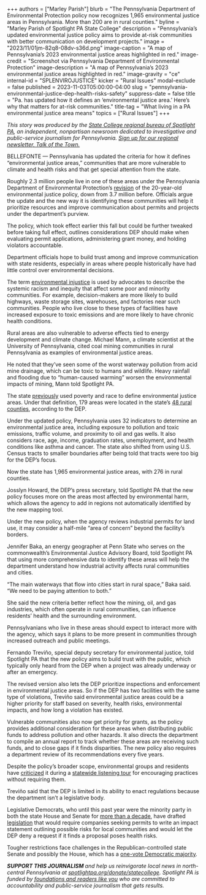 +++
authors = ["Marley Parish"]
blurb = "The Pennsylvania Department of Environmental Protection policy now recognizes 1,965 environmental justice areas in Pennsylvania. More than 200 are in rural counties."
byline = "Marley Parish of Spotlight PA State College"
description = "Pennsylvania’s updated environmental justice policy aims to provide at-risk communities with better communication on development projects."
image = "2023/11/01jm-82q8-08dv-s36d.png"
image-caption = "A map of Pennsylvania’s 2023 environmental justice areas highlighted in red."
image-credit = "Screenshot via Pennsylvania Department of Environmental Protection"
image-description = "A map of Pennsylvania’s 2023 environmental justice areas highlighted in red."
image-gravity = "ce"
internal-id = "SPLENVIROJUSTICE"
kicker = "Rural Issues"
modal-exclude = false
published = 2023-11-03T05:00:00-04:00
slug = "pennsylvania-environmental-justice-dep-health-risks-safety"
suppress-date = false
title = "Pa. has updated how it defines an ‘environmental justice area.’ Here’s why that matters for at-risk communities."
title-tag = "What living in a PA environmental justice area means"
topics = ["Rural Issues"]
+++

<em>This story was produced by the </em><a href="https://www.spotlightpa.org/statecollege"><em>State College regional bureau of Spotlight PA</em></a><em>, an independent, nonpartisan newsroom dedicated to investigative and public-service journalism for Pennsylvania. </em><a href="https://www.spotlightpa.org/newsletters/talkofthetown"><em>Sign up for our regional newsletter, Talk of the Town.</em></a>

BELLEFONTE — Pennsylvania has updated the criteria for how it defines “environmental justice areas,” communities that are more vulnerable to climate and health risks and that get special attention from the state.

Roughly 2.3 million people live in one of these areas under the Pennsylvania Department of Environmental Protection’s <a href="https://www.depgreenport.state.pa.us/elibrary/GetDocument?docId=5600403&amp;DocName=ENVIRONMENTAL%20JUSTICE%20POLICY.PDF">revision</a> of the 20-year-old environmental justice policy, down from 3.7 million before. Officials argue the update and the new way it is identifying these communities will help it prioritize resources and improve communication about permits and projects under the department’s purview.

The policy, which took effect earlier this fall but could be further tweaked before taking full effect, outlines considerations DEP should make when evaluating permit applications, administering grant money, and holding violators accountable.

Department officials hope to build trust among and improve communication with state residents, especially in areas where people historically have had little control over environmental decisions.

<script src="https://www.spotlightpa.org/embed.js" async></script><div data-spl-embed-version="1" data-spl-src="https://www.spotlightpa.org/embeds/newsletter/?cta=Sign%20up%20for%20our%20new%20regional%20newsletter%2C%20%3Cb%3ETalk%20of%20the%20Town%3C%2Fb%3E%2C%20and%20get%20all%20the%20news%20and%20notes%20from%20State%20College%20and%20north-central%20PA.&button=Sign%20Up%20Now&preselect=state_college&eyebrow=DON'T%20MISS%20A%20BEAT"></div>

The term <a href="https://www.nrdc.org/stories/environmental-justice-movement">environmental injustice</a> is used by advocates to describe the systemic racism and inequity that affect some poor and minority communities. For example, decision-makers are more likely to build highways, waste storage sites, warehouses, and factories near such communities. People who live close to these types of facilities have increased exposure to toxic emissions and are more likely to have chronic health conditions.

Rural areas are also vulnerable to adverse effects tied to energy development and climate change. Michael Mann, a climate scientist at the University of Pennsylvania, cited coal mining communities in rural Pennsylvania as examples of environmental justice areas.

He noted that they’ve seen some of the worst waterway pollution from acid mine drainage, which can be toxic to humans and wildlife. Heavy rainfall and flooding due to “human-caused warming” worsen the environmental impacts of mining, Mann told Spotlight PA.

The state <a href="https://padep-1.maps.arcgis.com/apps/webappviewer/index.html?id=f31a188de122467691cae93c3339469c">previously</a> used poverty and race to define environmental justice areas. Under that definition, 179 areas were located in the state’s <a href="https://www.rural.pa.gov/data/rural-urban-definitions">48 rural counties</a>, according to the DEP.

Under the updated policy, Pennsylvania uses 32 indicators to determine an environmental justice area, including exposure to pollution and toxic emissions, traffic volume, and proximity to oil and gas wells. It also considers race, age, income, graduation rates, unemployment, and health conditions like asthma and cancer. The state also shifted from using U.S. Census tracts to smaller boundaries after being told that tracts were too big for the DEP’s focus.

Now the state has 1,965 environmental justice areas, with 276 in rural counties.

Josslyn Howard, the DEP’s press secretary, told Spotlight PA that the new policy focuses more on the areas most affected by environmental harm, which allows the agency to add in regions not automatically identified by the new mapping tool.

Under the new policy, when the agency reviews industrial permits for land use, it may consider a half-mile “area of concern” beyond the facility’s borders.

Jennifer Baka, an energy geographer at Penn State who serves on the commonwealth’s Environmental Justice Advisory Board, told Spotlight PA that using more comprehensive data to identify these areas will help the department understand how industrial activity affects rural communities and cities.

“The main waterways that flow into cities start in rural space,” Baka said. “We need to be paying attention to both.”

She said the new criteria better reflect how the mining, oil, and gas industries, which often operate in rural communities, can influence residents’ health and the surrounding environment.

Pennsylvanians who live in these areas should expect to interact more with the agency, which says it plans to be more present in communities through increased outreach and public meetings.

<script src="https://www.spotlightpa.org/embed.js" async></script><div data-spl-embed-version="1" data-spl-src="https://www.spotlightpa.org/embeds/donate/"></div>

Fernando Treviño, special deputy secretary for environmental justice, told Spotlight PA that the new policy aims to build trust with the public, which typically only heard from the DEP when a project was already underway or after an emergency.

The revised version also lets the DEP prioritize inspections and enforcement in environmental justice areas. So if the DEP has two facilities with the same type of violations, Treviño said environmental justice areas could be a higher priority for staff based on severity, health risks, environmental impacts, and how long a violation has existed.

Vulnerable communities also now get priority for grants, as the policy provides additional consideration for these areas when distributing public funds to address pollution and other hazards. It also directs the department to compile an annual report to track whether these areas are receiving such funds, and to close gaps if it finds disparities. The new policy also requires a department review of its recommendations every five years.

Despite the policy’s broader scope, environmental groups and residents have <a href="https://whyy.org/articles/pa-dep-environmental-justice-policy-critics/">criticized</a> it during a <a href="https://forms.office.com/pages/responsepage.aspx?id=QSiOQSgB1U2bbEf8Wpob3hNPqnZ4SKxHp_N2tbUtnJNUM1kyUUo2VkVXTkpXUlhFNjZFUjNSQ1g1TCQlQCN0PWcu">statewide listening tour</a> for encouraging practices without requiring them.

Treviño said that the DEP is limited in its ability to enact regulations because the department isn’t a legislative body.

Legislative Democrats, who until this past year were the minority party in both the state House and Senate for <a href="https://www.spotlightpa.org/news/2022/11/pa-governor-election-2022-results-house-democrats-flip-republican-control/">more than a decade</a>, have drafted <a href="https://www.legis.state.pa.us/cfdocs/billinfo/billinfo.cfm?sYear=2023&amp;sInd=0&amp;body=H&amp;type=B&amp;bn=652">legislation</a> that would require companies seeking permits to write an impact statement outlining possible risks for local communities and would let the DEP deny a request if it finds a proposal poses health risks.

Tougher restrictions face challenges in the Republican-controlled state Senate and possibly the House, which has a <a href="https://www.spotlightpa.org/news/2023/09/pennsylvania-special-election-house-control-allegheny-county/">one-vote Democratic majority</a>.

<strong><em>SUPPORT THIS JOURNALISM </em></strong><em>and help us reinvigorate local news in north-central Pennsylvania at </em><a href="https://www.spotlightpa.org/donate/statecollege"><em>spotlightpa.org/donate/statecollege</em></a><em>. Spotlight PA is funded by </em><a href="https://www.spotlightpa.org/support"><em>foundations and readers like you</em></a><em> who are committed to accountability and public-service journalism that gets results.</em>

